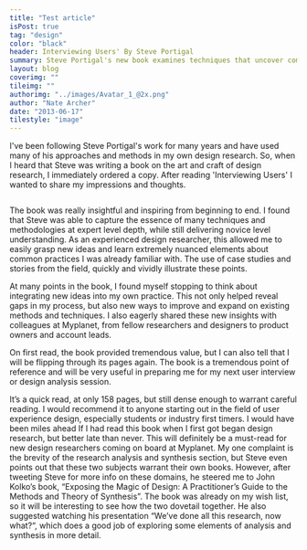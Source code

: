 ```yaml
---
title: "Test article"
isPost: true
tag: "design"
color: "black"
header: Interviewing Users' By Steve Portigal
summary: Steve Portigal's new book examines techniques that uncover compelling insights during user research.
layout: blog
coverimg: ""
tileimg: ""
authorimg: "../images/Avatar_1_@2x.png"
author: "Nate Archer"
date: "2013-06-17"
tilestyle: "image"
---
```


I've been following Steve Portigal's work for many years and have used many of his approaches and methods in my own design research. So, when I heard that Steve was writing a book on the art and craft of design research, I immediately ordered a copy. After reading 'Interviewing Users' I wanted to share my impressions and thoughts.

<img src="">

The book was really insightful and inspiring from beginning to end. I found that Steve was able to capture the essence of many techniques and methodologies at expert level depth, while still delivering novice level understanding. As an experienced design researcher, this allowed me to easily grasp new ideas and learn extremely nuanced elements about common practices I was already familiar with. The use of case studies and stories from the field, quickly and vividly illustrate these points.

At many points in the book, I found myself stopping to think about integrating new ideas into my own practice. This not only helped reveal gaps in my process, but also new ways to improve and expand on existing methods and techniques. I also eagerly shared these new insights with colleagues at Myplanet, from fellow researchers and designers to product owners and account leads.

On first read, the book provided tremendous value, but I can also tell that I will be flipping through its pages again. The book is a tremendous point of reference and will be very useful in preparing me for my next user interview or design analysis session.

It’s a quick read, at only 158 pages, but still dense enough to warrant careful reading. I would recommend it to anyone starting out in the field of user experience design, especially students or industry first timers. I would have been miles ahead If I had read this book when I first got began design research, but better late than never. This will definitely be a must-read for new design researchers coming on board at Myplanet. 
My one complaint is the brevity of the research analysis and synthesis section, but Steve even points out that these two subjects warrant their own books. However, after tweeting Steve for more info on these domains, he steered me to John Kolko’s book, “Exposing the Magic of Design: A Practitioner’s Guide to the Methods and Theory of Synthesis”. The book was already on my wish list, so it will be interesting to see how the two dovetail together. He also suggested watching his presentation “We’ve done all this research, now what?“, which does a good job of exploring some elements of analysis and synthesis in more detail.











